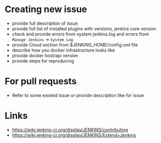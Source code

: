 # Creating new issue

- provide full description of issue
- provide full list of installed plugins with versions, jenkins core version
- check and provide errors from system jenkins.log and errors from `Manage Jenkins` -> `System Log`
- provide Cloud section from $JENKINS_HOME/config.xml file
- describe how you docker infrastructure looks like
- provide docker host/api version
- provide steps for reproducing

# For pull requests

- Refer to some existed issue or provide description like for issue

# Links

- https://wiki.jenkins-ci.org/display/JENKINS/contributing
- https://wiki.jenkins-ci.org/display/JENKINS/Extend+Jenkins 